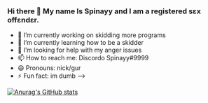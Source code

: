 ### Hi there 👋 My name Is Spinayy and I am a registered sεx οffεndεr.

- 🔭 I’m currently working on skidding more programs
- 🌱 I’m currently learning how to be a skidder
- 🤔 I’m looking for help with my anger issues
- 📫 How to reach me: Discordo Spinayy#9999
- 😄 Pronouns: nick/gur
- ⚡ Fun fact: im dumb
-->

[![Anurag's GitHub stats](https://github-readme-stats.vercel.app/api?username=Spinayy)](https://github.com/anuraghazra/github-readme-stats)
